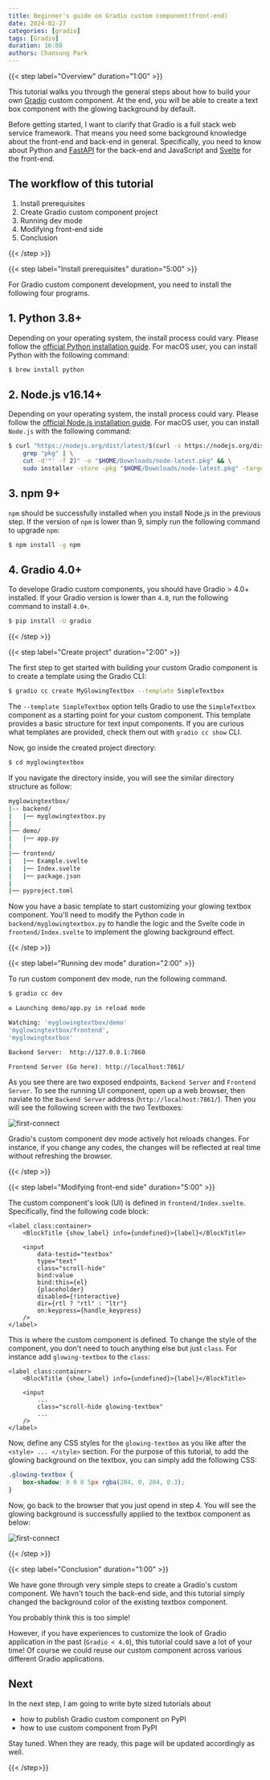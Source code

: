 ```yaml
---
title: Beginner's guide on Gradio custom component(front-end)
date: 2024-02-27
categories: [gradio]
tags: [Gradio]
duration: 16:00
authors: Chansung Park
---
```


{{< step label="Overview" duration="1:00" >}}

This tutorial walks you through the general steps about how to build your own [Gradio](https://www.gradio.app/) custom component. At the end, you will be able to create a text box component with the glowing background by default.

Before getting started, I want to clarify that Gradio is a full stack web service framework. That means you need some background knowledge about the front-end and back-end in general. Specifically, you need to know about Python and [FastAPI](https://fastapi.tiangolo.com/) for the back-end and JavaScript and [Svelte](https://svelte.dev/) for the front-end.

## The workflow of this tutorial

1. Install prerequisites
2. Create Gradio custom component project
3. Running dev mode
4. Modifying front-end side
5. Conclusion

{{< /step >}}

{{< step label="Install prerequisites" duration="5:00" >}}

For Gradio custom component development, you need to install the following four programs.

## 1. Python 3.8+

Depending on your operating system, the install process could vary. Please follow the [official Python installation guide](https://www.python.org/downloads/). For macOS user, you can install Python with the following command:

```bash
$ brew install python
```

## 2. Node.js v16.14+ 

Depending on your operating system, the install process could vary. Please follow the [official Node.js installation guide](https://nodejs.org/en/download/package-manager/). For macOS user, you can install `Node.js` with the following command:

```bash
$ curl "https://nodejs.org/dist/latest/$(curl -s https://nodejs.org/dist/latest/ | \
    grep "pkg" | \
    cut -d'"' -f 2)" -o "$HOME/Downloads/node-latest.pkg" && \
    sudo installer -store -pkg "$HOME/Downloads/node-latest.pkg" -target "/"
```

## 3. npm 9+

`npm` should be successfully installed when you install Node.js in the previous step. If the version of `npm` is lower than 9, simply run the following command to upgrade `npm`:

```bash
$ npm install -g npm
```

## 4. Gradio 4.0+

To develope Gradio custom components, you should have Gradio > 4.0+ installed. If your Gradio version is lower than `4.0`, run the following command to install `4.0+`.

```bash
$ pip install -U gradio
```

{{< /step >}}

{{< step label="Create project" duration="2:00" >}}

The first step to get started with building your custom Gradio component is to create a template using the Gradio CLI:

```bash
$ gradio cc create MyGlowingTextbox --template SimpleTextbox
```

The `--template SimpleTextbox` option tells Gradio to use the `SimpleTextbox` component as a starting point for your custom component. This template provides a basic structure for text input components. If you are curious what templates are provided, check them out with `gradio cc show` CLI.

Now, go inside the created project directory:

```bash
$ cd myglowingtextbox
```

If you navigate the directory inside, you will see the similar directory structure as follow:

```bash
myglowingtextbox/
|-- backend/
|   |── myglowingtextbox.py
|
|── demo/
|   |── app.py
|
|── frontend/
|   |── Example.svelte
|   |── Index.svelte
|   |── package.json
|
|── pyproject.toml
```

Now you have a basic template to start customizing your glowing textbox component. You'll need to modify the Python code in `backend/myglowingtextbox.py` to handle the logic and the Svelte code in `frontend/Index.svelte` to implement the glowing background effect.

{{< /step >}}

{{< step label="Running dev mode" duration="2:00" >}}

To run custom component dev mode, run the following command. 

```bash
$ gradio cc dev

♻ Launching demo/app.py in reload mode

Watching: 'myglowingtextbox/demo' 
'myglowingtextbox/frontend',
'myglowingtextbox'

Backend Server:  http://127.0.0.1:7860

Frontend Server (Go here): http://localhost:7861/
```

As you see there are two exposed endpoints, `Backend Server` and `Frontend Server`. To see the running UI component, open up a web browser, then naviate to the `Backend Server` address (`http://localhost:7861/`). Then you will see the following screen with the two Textboxes: 

![first-connect](/assets/images/gradio-custom-component-beginner/first-connect.png)

Gradio's custom component dev mode actively hot reloads changes. For instance, if you change any codes, the changes will be reflected at real time without refreshing the browser.

{{< /step >}}

{{< step label="Modifying front-end side" duration="5:00" >}}

The custom component's look (UI) is defined in `frontend/Index.svelte`. Specifically, find the following code block:

```svelte
<label class:container>
    <BlockTitle {show_label} info={undefined}>{label}</BlockTitle>

    <input
        data-testid="textbox"
        type="text"
        class="scroll-hide"
        bind:value
        bind:this={el}
        {placeholder}
        disabled={!interactive}
        dir={rtl ? "rtl" : "ltr"}
        on:keypress={handle_keypress}
    />
</label>
```

This is where the custom component is defined. To change the style of the component, you don't need to touch anything else but just `class`. For instance add `glowing-textbox` to the `class`:

```svelte
<label class:container>
    <BlockTitle {show_label} info={undefined}>{label}</BlockTitle>

    <input
        ...
        class="scroll-hide glowing-textbox"
        ...
    />
</label>
```

Now, define any CSS styles for the `glowing-textbox` as you like after the `<style> ... </style>` section. For the purpose of this tutorial, to add the glowing background on the textbox, you can simply add the following CSS:

```css
.glowing-textbox {
    box-shadow: 0 0 0 5px rgba(204, 0, 204, 0.3);
}
```

Now, go back to the browser that you just opend in step 4. You will see the glowing background is successfully applied to the textbox component as below:

![first-connect](/assets/images/gradio-custom-component-beginner/after-css.png)

{{< /step >}}

{{< step label="Conclusion" duration="1:00" >}}

We have gone through very simple steps to create a Gradio's custom component. We havn't touch the back-end side, and this tutorial simply changed the background color of the existing textbox component. 

You probably think this is too simple!

However, if you have experiences to customize the look of Gradio application in the past (`Gradio < 4.0`), this tutorial could save a lot of your time! Of course we could reuse our custom component across various different Gradio applications.

## Next 

In the next step, I am going to write byte sized tutorials about
- how to publish Gradio custom component on PyPI
- how to use custom component from PyPI

Stay tuned. When they are ready, this page will be updated accordingly as well.

{{< /step>}}
